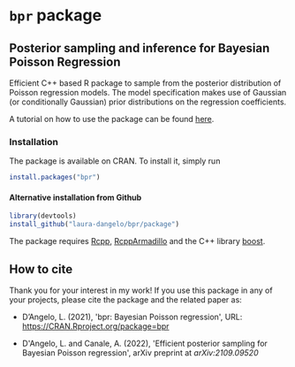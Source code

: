 # `bpr` package
## Posterior sampling and inference for Bayesian Poisson Regression

Efficient C++ based R package to sample from the posterior distribution of Poisson regression models. 
The model specification makes use of Gaussian (or conditionally Gaussian) prior distributions on the regression coefficients. 

A tutorial on how to use the package can be found [here](/tutorial).

### Installation
The package is available on CRAN. To install it, simply run
```r
install.packages("bpr")
```

#### Alternative installation from Github
```r
library(devtools)
install_github("laura-dangelo/bpr/package")
```

The package requires [Rcpp](https://cran.r-project.org/web/packages/Rcpp/index.html#:~:text=The%20'Rcpp'%20package%20provides%20R,integration%20of%20third%2Dparty%20libraries.), [RcppArmadillo](https://cran.r-project.org/web/packages/RcppArmadillo/index.html) and the C++ library [boost](https://www.boost.org/).



## How to cite
Thank you for your interest in my work! If you use this package in any of your projects, please cite the package and the related paper as:

- D’Angelo, L. (2021), 'bpr: Bayesian Poisson regression', URL: https://CRAN.Rproject.org/package=bpr

- D'Angelo, L. and Canale, A. (2022), 'Efficient posterior sampling for Bayesian Poisson regression', arXiv preprint at _arXiv:2109.09520_

